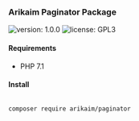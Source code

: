 ### Arikaim Paginator Package
![version: 1.0.0](https://img.shields.io/github/release/arikaim/paginator.svg)
![license: GPL3](https://img.shields.io/badge/License-GPLv3-blue.svg)
     

     
#### Requirements 
  * PHP 7.1


#### Install

```bash

composer require arikaim/paginator

```
